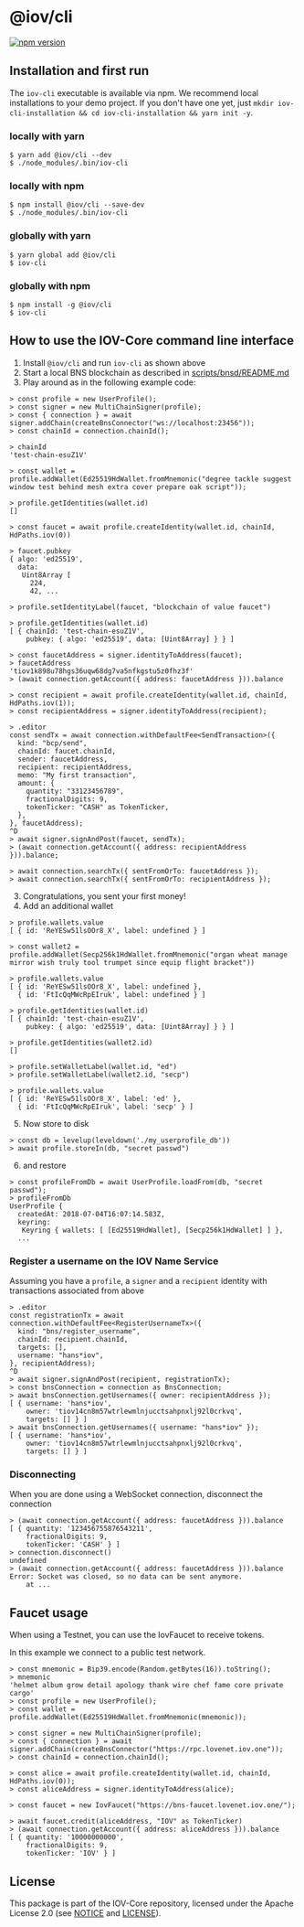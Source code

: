 # @iov/cli

[![npm version](https://img.shields.io/npm/v/@iov/cli.svg)](https://www.npmjs.com/package/@iov/cli)

## Installation and first run

The `iov-cli` executable is available via npm. We recommend local installations
to your demo project. If you don't have one yet, just
`mkdir iov-cli-installation && cd iov-cli-installation && yarn init -y`.

### locally with yarn

```
$ yarn add @iov/cli --dev
$ ./node_modules/.bin/iov-cli
```

### locally with npm

```
$ npm install @iov/cli --save-dev
$ ./node_modules/.bin/iov-cli
```

### globally with yarn

```
$ yarn global add @iov/cli
$ iov-cli
```

### globally with npm

```
$ npm install -g @iov/cli
$ iov-cli
```

## How to use the IOV-Core command line interface

1. Install `@iov/cli` and run `iov-cli` as shown above
2. Start a local BNS blockchain as described in
   [scripts/bnsd/README.md](https://github.com/iov-one/iov-core/tree/master/scripts/bnsd/README.md)
3. Play around as in the following example code:

```
> const profile = new UserProfile();
> const signer = new MultiChainSigner(profile);
> const { connection } = await signer.addChain(createBnsConnector("ws://localhost:23456"));
> const chainId = connection.chainId();

> chainId
'test-chain-esuZ1V'

> const wallet = profile.addWallet(Ed25519HdWallet.fromMnemonic("degree tackle suggest window test behind mesh extra cover prepare oak script"));

> profile.getIdentities(wallet.id)
[]

> const faucet = await profile.createIdentity(wallet.id, chainId, HdPaths.iov(0))

> faucet.pubkey
{ algo: 'ed25519',
  data:
   Uint8Array [
     224,
     42, ...

> profile.setIdentityLabel(faucet, "blockchain of value faucet")

> profile.getIdentities(wallet.id)
[ { chainId: 'test-chain-esuZ1V',
    pubkey: { algo: 'ed25519', data: [Uint8Array] } } ]

> const faucetAddress = signer.identityToAddress(faucet);
> faucetAddress
'tiov1k898u78hgs36uqw68dg7va5nfkgstu5z0fhz3f'
> (await connection.getAccount({ address: faucetAddress })).balance

> const recipient = await profile.createIdentity(wallet.id, chainId, HdPaths.iov(1));
> const recipientAddress = signer.identityToAddress(recipient);

> .editor
const sendTx = await connection.withDefaultFee<SendTransaction>({
  kind: "bcp/send",
  chainId: faucet.chainId,
  sender: faucetAddress,
  recipient: recipientAddress,
  memo: "My first transaction",
  amount: {
    quantity: "33123456789",
    fractionalDigits: 9,
    tokenTicker: "CASH" as TokenTicker,
  },
}, faucetAddress);
^D
> await signer.signAndPost(faucet, sendTx);
> (await connection.getAccount({ address: recipientAddress })).balance;

> await connection.searchTx({ sentFromOrTo: faucetAddress });
> await connection.searchTx({ sentFromOrTo: recipientAddress });
```

3. Congratulations, you sent your first money!
4. Add an additional wallet

```
> profile.wallets.value
[ { id: 'ReYESw51lsOOr8_X', label: undefined } ]

> const wallet2 = profile.addWallet(Secp256k1HdWallet.fromMnemonic("organ wheat manage mirror wish truly tool trumpet since equip flight bracket"))

> profile.wallets.value
[ { id: 'ReYESw51lsOOr8_X', label: undefined },
  { id: 'FtIcQqMWcRpEIruk', label: undefined } ]

> profile.getIdentities(wallet.id)
[ { chainId: 'test-chain-esuZ1V',
    pubkey: { algo: 'ed25519', data: [Uint8Array] } } ]

> profile.getIdentities(wallet2.id)
[]

> profile.setWalletLabel(wallet.id, "ed")
> profile.setWalletLabel(wallet2.id, "secp")

> profile.wallets.value
[ { id: 'ReYESw51lsOOr8_X', label: 'ed' },
  { id: 'FtIcQqMWcRpEIruk', label: 'secp' } ]
```

5. Now store to disk

```
> const db = levelup(leveldown('./my_userprofile_db'))
> await profile.storeIn(db, "secret passwd")
```

6. and restore

```
> const profileFromDb = await UserProfile.loadFrom(db, "secret passwd");
> profileFromDb
UserProfile {
  createdAt: 2018-07-04T16:07:14.583Z,
  keyring:
   Keyring { wallets: [ [Ed25519HdWallet], [Secp256k1HdWallet] ] },
  ...
```

### Register a username on the IOV Name Service

Assuming you have a `profile`, a `signer` and a `recipient` identity with
transactions associated from above

```
> .editor
const registrationTx = await connection.withDefaultFee<RegisterUsernameTx>({
  kind: "bns/register_username",
  chainId: recipient.chainId,
  targets: [],
  username: "hans*iov",
}, recipientAddress);
^D
> await signer.signAndPost(recipient, registrationTx);
> const bnsConnection = connection as BnsConnection;
> await bnsConnection.getUsernames({ owner: recipientAddress });
[ { username: 'hans*iov',
    owner: 'tiov14cn8m57wtrlewmlnjucctsahpnxlj92l0crkvq',
    targets: [] } ]
> await bnsConnection.getUsernames({ username: "hans*iov" });
[ { username: 'hans*iov',
    owner: 'tiov14cn8m57wtrlewmlnjucctsahpnxlj92l0crkvq',
    targets: [] } ]
```

### Disconnecting

When you are done using a WebSocket connection, disconnect the connection

```
> (await connection.getAccount({ address: faucetAddress })).balance
[ { quantity: '123456755876543211',
    fractionalDigits: 9,
    tokenTicker: 'CASH' } ]
> connection.disconnect()
undefined
> (await connection.getAccount({ address: faucetAddress })).balance
Error: Socket was closed, so no data can be sent anymore.
    at ...
```

## Faucet usage

When using a Testnet, you can use the IovFaucet to receive tokens.

In this example we connect to a public test network.

```
> const mnemonic = Bip39.encode(Random.getBytes(16)).toString();
> mnemonic
'helmet album grow detail apology thank wire chef fame core private cargo'
> const profile = new UserProfile();
> const wallet = profile.addWallet(Ed25519HdWallet.fromMnemonic(mnemonic));

> const signer = new MultiChainSigner(profile);
> const { connection } = await signer.addChain(createBnsConnector("https://rpc.lovenet.iov.one"));
> const chainId = connection.chainId();

> const alice = await profile.createIdentity(wallet.id, chainId, HdPaths.iov(0));
> const aliceAddress = signer.identityToAddress(alice);

> const faucet = new IovFaucet("https://bns-faucet.lovenet.iov.one/");

> await faucet.credit(aliceAddress, "IOV" as TokenTicker)
> (await connection.getAccount({ address: aliceAddress })).balance
[ { quantity: '10000000000',
    fractionalDigits: 9,
    tokenTicker: 'IOV' } ]
```

## License

This package is part of the IOV-Core repository, licensed under the Apache
License 2.0 (see
[NOTICE](https://github.com/iov-one/iov-core/blob/master/NOTICE) and
[LICENSE](https://github.com/iov-one/iov-core/blob/master/LICENSE)).
